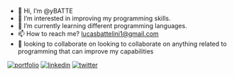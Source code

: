 - 👋 Hi, I’m @yBATTE
- 👀 I’m interested in improving my programming skills.
- 🌱 I’m currently learning different programming languages.
- 📫 How to reach me? lucasbattelini1@gmail.com
- 💞️  looking to collaborate on looking to collaborate on anything related to programming that can improve my capabilities

<!---
yBATTE/yBATTE is a ✨ special ✨ repository because its `README.md` (this file) appears on your GitHub profile.
You can click the Preview link to take a look at your changes.
--->

[![portfolio](https://img.shields.io/badge/my_portfolio-000?style=for-the-badge&logo=ko-fi&logoColor=white)](https://katherineoelsner.com/)
[![linkedin](https://img.shields.io/badge/linkedin-0A66C2?style=for-the-badge&logo=linkedin&logoColor=white)](https://www.linkedin.com/)
[![twitter](https://img.shields.io/badge/twitter-1DA1F2?style=for-the-badge&logo=twitter&logoColor=white)](https://twitter.com/)
